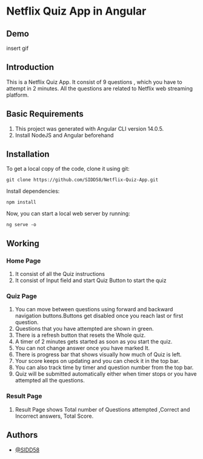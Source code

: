 
# Netflix Quiz App in Angular



 


## Demo
insert gif


## Introduction
This is a Netflix Quiz App. It consist of 9 questions , which you have to attempt in 2 minutes. All the questions are related to Netflix web streaming platform.





## Basic Requirements

1. This project was generated with Angular CLI version 14.0.5.
1. Install NodeJS and Angular beforehand

## Installation

To get a local copy of the code, clone it using git:
```
git clone https://github.com/SIDD58/Netflix-Quiz-App.git
```
Install dependencies:
```
npm install
```
Now, you can start a local web server by running:
```
ng serve -o
```



## Working 
### Home Page
1. It consist of all the Quiz instructions 
1. It consist of Input field and start Quiz Button to start the quiz 
### Quiz Page 
1. You can move between questions using forward and backward navigation buttons.Buttons get disabled once you reach last or first question.
1. Questions that you have attempted are shown in green.
1. There is a refresh button that resets the Whole quiz. 
1. A timer of 2 minutes gets started as soon as you start the quiz.
1. You can not change answer once you have marked It.
1. There is progress bar that shows visually how much of Quiz is left.
1. Your score keeps on updating and you can check it in the top bar.
1. You can also track time by timer and question number from the top bar.
1. Quiz will be submitted automatically either when timer  stops or you have attempted all the questions.
### Result Page
1. Result Page shows Total number of Questions attempted ,Correct and Incorrect answers, Total Score.


## Authors

- [@SIDD58](https://github.com/SIDD58)


